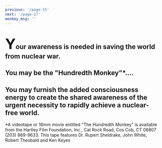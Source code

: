 ```yaml
---
previous: '/page-15'
next: '/page-17'
monkey_msg: ''
---
```


## <span style="font-size:47px;">Y</span>our awareness is needed in saving the world from nuclear war.

## You may be the "Hundredth Monkey"*....

## You may furnish the added consciousness energy to create the shared awareness of the urgent necessity to rapidly achieve a nuclear-free world.

*A videotape or 16mm movie entitled "The Hundredth Monkey" is available from the Hartley Film Foundation, Inc., Cat Rock Road, Cos Cob, CT 06807 (203) 869-9633. This tape features Dr. Rupert Sheldrake, John White, Robert Theobald and Ken Keyes
